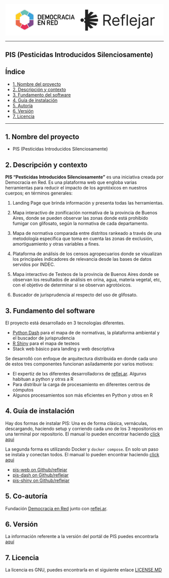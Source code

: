 ![Header](ryder_isologotipos.png)

***

## PIS (Pesticidas Introducidos Silenciosamente)

## Índice

* [1. Nombre del proyecto](#1-nombre-del-proyecto)
* [2. Descripción y contexto](#2-descripción-y-contexto)
* [3. Fundamento del software](#3-fundamento-del-software)
* [4. Guía de instalación](#4-guía-de-instalación)
* [5. Autoría](#5-co-autoría)
* [6. Versión](#6-versión)
* [7. Licencia](#7-licencia)

***

## 1. Nombre del proyecto

- PIS (Pesticidas Introducidos Silenciosamente)

## 2. Descripción y contexto

**PIS “Pesticidas Introducidos Silenciosamente”** es una iniciativa creada por Democracia en Red. Es una plataforma web que engloba varias herramientas para reducir el impacto de los agrotóxicos en nuestros cuerpos; en términos generales:

1. Landing Page que brinda información y presenta todas las herramientas.

2. Mapa interactivo de zonificación normativa de la provincia de Buenos Aires, donde se pueden observar las zonas donde está prohibido fumigar con glifosato, según la normativa de cada departamento.

3. Mapa de normativa comparada entre distritos rankeado a través de una metodología específica que toma en cuenta las zonas de exclusión, amortiguamiento y otras variables a fines.

4. Plataforma de análisis de los censos agropecuarios donde se visualizan los principales indicadores de relevancia desde las bases de datos servidos por INDEC.

5. Mapa interactivo de Testeos de la provincia de Buenos Aires donde se observan los resultados de análisis en orina, agua, materia vegetal, etc, con el objetivo de determinar si se observan agrotóxicos.

6. Buscador de jurisprudencia al respecto del uso de glifosato.



## 3. Fundamento del software

El proyecto está desarrollado en 3 tecnologías diferentes.

- [Python Dash](https://dash.plotly.com/) para el mapa de de normativas, la plataforma ambiental y el buscador de jurisprudencia
- [R Shiny](https://shiny.posit.co/) para el mapa de testeos
- Stack web básico para landing y web descriptiva

Se desarrolló con enfoque de arquitectura distribuida en donde cada uno de estos tres componentes funcionan asiladamente por varios motivos:

- El expertiz de lxs diferentes desarrolladorxs de [reflej.ar](https://reflej.ar/). Algunxs habituan a python y otrxs a R
- Para distribuir la carga de procesamiento en diferentes centros de cómputos
- Algunos procesamientos son más eficientes en Python y otros en R


## 4. Guía de instalación

Hay dos formas de instalar PIS: Una es de forma clásica, vernáculas, descargando, haciendo setup y corriendo cada uno de los 3 repositorios en una terminal por repositorio. El manual lo pueden encontrar haciendo [click aqui](instalaciones-vernaculas.md)

La segunda forma es utilizando Docker y `docker compose`. En solo un paso se instala y conectan todos. El manual lo pueden encontrar haciendo [click aqui](instalacion-docker.md)


* [pis-web on Github/reflejar](https://github.com/reflejar/pis)
* [pis-dash on Github/reflejar](https://github.com/reflejar/pis-dash) 
* [pis-shiny on Github/reflejar](https://github.com/reflejar/pis-shiny)

## 5. Co-autoría

Fundación [Democracia en Red](https://democraciaenred.org) junto con [reflej.ar](https://reflej.ar/).

## 6. Versión

La información referente a la versión del portál de PIS puedes encontrarla [aquí](https://github.com/DemocraciaEnRed/pis/releases)

## 7. Licencia

La licencia es GNU, puedes encontrarla en el siguiente enlace [LICENSE.MD](https://github.com/DemocraciaEnRed/pis/blob/main/LICENSE)



